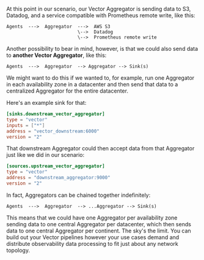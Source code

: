 At this point in our scenario, our Vector Aggregator is sending data to S3, Datadog, and a service
compatible with Prometheus remote write, like this:

```
Agents  --->  Aggregator  --->  AWS S3
                          \-->  Datadog
                          \-->  Prometheus remote write
```

Another possibility to bear in mind, however, is that we could also send data to **another
Vector Aggregator**, like this:

```
Agents  --->  Aggregator  --> Aggregator --> Sink(s)
```

We might want to do this if we wanted to, for example, run one Aggregator in each availability zone
in a datacenter and then send that data to a centralized Aggregator for the entire datacenter.

Here's an example sink for that:

```toml
[sinks.downstream_vector_aggregator]
type = "vector"
inputs = ["*"]
address = "vector_downstream:6000"
version = "2"
```

That downstream Aggregator could then accept data from that Aggregator just like we did in our
scenario:

```toml
[sources.upstream_vector_aggregator]
type = "vector"
address = "downstream_aggregator:9000"
version = "2"
```

In fact, Aggregators can be chained together indefinitely:

```
Agents  --->  Aggregator  --> ...Aggregator --> Sink(s)
```

This means that we could have one Aggregator per availability zone sending data to one central
Aggregator per datacenter, which then sends data to one central Aggregator per continent. The sky's
the limit. You can build out your Vector pipelines however your use cases demand and distribute
observability data processing to fit just about any network topology.
